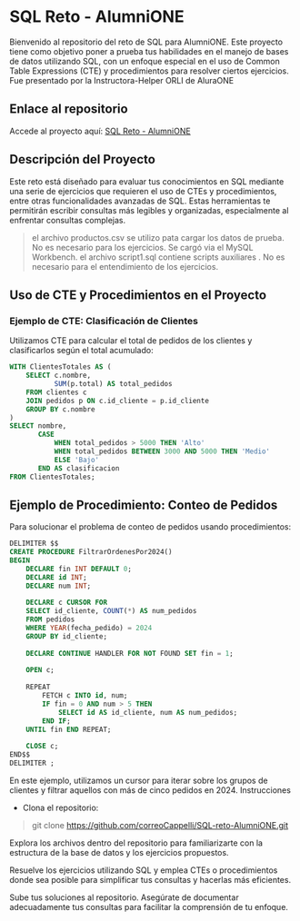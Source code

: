 # SQL Reto - AlumniONE

Bienvenido al repositorio del reto de SQL para AlumniONE. Este proyecto tiene como objetivo poner a prueba tus habilidades en el manejo de bases de datos utilizando SQL, con un enfoque especial en el uso de Common Table Expressions (CTE) y procedimientos para resolver ciertos ejercicios.
Fue presentado por la Instructora-Helper ORLI de AluraONE

## Enlace al repositorio

Accede al proyecto aquí: [SQL Reto - AlumniONE](https://github.com/correoCappelli/SQL-reto-AlumniONE.git)

## Descripción del Proyecto

Este reto está diseñado para evaluar tus conocimientos en SQL mediante una serie de ejercicios que requieren el uso de CTEs y procedimientos, entre otras funcionalidades avanzadas de SQL. Estas herramientas te permitirán escribir consultas más legibles y organizadas, especialmente al enfrentar consultas complejas.

> el archivo productos.csv se utilizo pata cargar los datos de prueba. No es necesario para los ejercicios. Se cargó via el MySQL Workbench.
>el archivo script1.sql contiene scripts auxiliares . No es necesario para el entendimiento de los ejercicios.

## Uso de CTE y Procedimientos en el Proyecto

### Ejemplo de CTE: Clasificación de Clientes

Utilizamos CTE para calcular el total de pedidos de los clientes y clasificarlos según el total acumulado:

```sql
WITH ClientesTotales AS (
    SELECT c.nombre, 
           SUM(p.total) AS total_pedidos 
    FROM clientes c
    JOIN pedidos p ON c.id_cliente = p.id_cliente
    GROUP BY c.nombre
)
SELECT nombre,
       CASE
           WHEN total_pedidos > 5000 THEN 'Alto'
           WHEN total_pedidos BETWEEN 3000 AND 5000 THEN 'Medio'
           ELSE 'Bajo'
       END AS clasificacion
FROM ClientesTotales;
```

## Ejemplo de Procedimiento: Conteo de Pedidos

Para solucionar el problema de conteo de pedidos usando procedimientos:

```sql
DELIMITER $$
CREATE PROCEDURE FiltrarOrdenesPor2024()
BEGIN
    DECLARE fin INT DEFAULT 0;
    DECLARE id INT;
    DECLARE num INT;
 
    DECLARE c CURSOR FOR 
    SELECT id_cliente, COUNT(*) AS num_pedidos
    FROM pedidos
    WHERE YEAR(fecha_pedido) = 2024
    GROUP BY id_cliente;
 
    DECLARE CONTINUE HANDLER FOR NOT FOUND SET fin = 1;
 
    OPEN c;
 
    REPEAT
        FETCH c INTO id, num;
        IF fin = 0 AND num > 5 THEN
            SELECT id AS id_cliente, num AS num_pedidos;
        END IF;
    UNTIL fin END REPEAT;
 
    CLOSE c;
END$$
DELIMITER ;
```


En este ejemplo, utilizamos un cursor para iterar sobre los grupos de clientes y filtrar aquellos con más de cinco pedidos en 2024.
Instrucciones

 - Clona el repositorio:

> git clone https://github.com/correoCappelli/SQL-reto-AlumniONE.git

Explora los archivos dentro del repositorio para familiarizarte con la estructura de la base de datos y los ejercicios propuestos.

Resuelve los ejercicios utilizando SQL y emplea CTEs o procedimientos donde sea posible para simplificar tus consultas y hacerlas más eficientes.

Sube tus soluciones al repositorio. Asegúrate de documentar adecuadamente tus consultas para facilitar la comprensión de tu enfoque.












